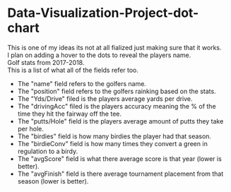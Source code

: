 # Data-Visualization-Project-dot-chart
This is one of my ideas its not at all fialized just making sure that it works.<br />
I plan on adding a hover to the dots to reveal the players name.<br />
Golf stats from 2017-2018.<br />
This is a list of what all of the fields refer too.
<ul>
  <li>The "name" field refers to the golfers name.</li>
  <li>The "position" field refers to the golfers rainking based on the stats.</li>
  <li>The "Yds/Drive" filed is the players average yards per drive.</li>
  <li>The "drivingAcc" filed is the players accuracy meaning the % of the time they hit the fairway off the tee.</li>
  <li>The "putts/Hole" field is the players average amount of putts they take per hole.</li>
  <li>The "birdies" field is how many birdies the player had that season.</li>
  <li>The "birdieConv" field is how many times they convert a green in regulation to a birdy.</li>
  <li>The "avgScore" field is what there average score is that year (lower is better).</li>
  <li>The "avgFinish" field is there average tournament placement from that season (lower is better).</li>
</ul>

